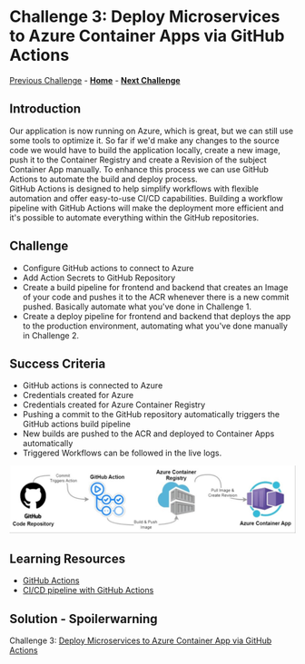 # Challenge 3: Deploy Microservices to Azure Container Apps via GitHub Actions

[Previous Challenge](./02-Azure-Container-Apps.md) - **[Home](../README.md)** - **[Next Challenge](./04-FrontDoor.md)**

## Introduction

Our application is now running on Azure, which is great, but we can still use some tools to optimize it.
So far if we'd make any changes to the source code we would have to build the application locally, create a new image, push it to the Container Registry and create a Revision of the subject Container App manually. To enhance this process we can use GitHub Actions to automate the build and deploy process.<br>
GitHub Actions is designed to help simplify workflows with flexible automation and offer easy-to-use CI/CD capabilities. Building a workflow pipeline with GitHub Actions will make the deployment more efficient and it's possible to automate everything within the GitHub repositories.

## Challenge

- Configure GitHub actions to connect to Azure
- Add Action Secrets to GitHub Repository
- Create a build pipeline for frontend and backend that creates an Image of your code and pushes it to the ACR whenever there is a new commit pushed. Basically automate what you've done in Challenge 1.
- Create a deploy pipeline for frontend and backend that deploys the app to the production environment, automating what you've done manually in Challenge 2.

## Success Criteria

- GitHub actions is connected to Azure
- Credentials created for Azure
- Credentials created for Azure Container Registry
- Pushing a commit to the GitHub repository automatically triggers the GitHub actions build pipeline
- New builds are pushed to the ACR and deployed to Container Apps automatically
- Triggered Workflows can be followed in the live logs.

![GitHub Actions](../Images/github-actions.png)

## Learning Resources

- [GitHub Actions](https://resources.github.com/devops/tools/automation/actions/)
- [CI/CD pipeline with GitHub Actions](https://github.blog/2022-02-02-build-ci-cd-pipeline-github-actions-four-steps/)

## Solution - Spoilerwarning

Challenge 3: [Deploy Microservices to Azure Container App via GitHub Actions](../Solutionguide/03-GitHub-Actions-solution.md)
